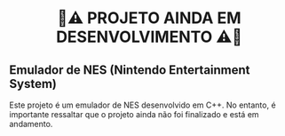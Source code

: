 <h1 align="center"> 👷⚠️ PROJETO AINDA EM DESENVOLVIMENTO ⚠️👷 </h1>

## Emulador de NES (Nintendo Entertainment System)

Este projeto é um emulador de NES desenvolvido em C++. No entanto, é importante ressaltar que o projeto ainda não foi finalizado e está em andamento.

